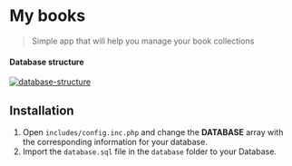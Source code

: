 

# My books
> Simple app that will help you manage your book collections

#### Database structure
<a href="https://github.com/Christian-Vasilev/Books"><img src="https://i.imgur.com/pRCvgCs.png" alt="database-structure"></a>

## Installation

1. Open `includes/config.inc.php` and change the **DATABASE** array with
the corresponding information for your database.
1. Import the `database.sql` file in the `database` folder to your Database.